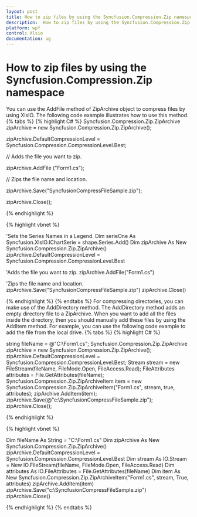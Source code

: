 ```yaml
---
layout: post
title: How to zip files by using the Syncfusion.Compression.Zip namespace | XlsIO | WPF | Syncfusion
description:  How to zip files by using the Syncfusion.Compression.Zip namespace
platform: wpf
control: Xlsio
documentation: ug
---
```


# How to zip files by using the Syncfusion.Compression.Zip namespace

You can use the AddFile method of ZipArchive object to compress files by using XlsIO. The following code example illustrates how to use this method.
{% tabs %} 
{% highlight C# %}
Syncfusion.Compression.Zip.ZipArchive zipArchive = new Syncfusion.Compression.Zip.ZipArchive();

zipArchive.DefaultCompressionLevel = Syncfusion.Compression.CompressionLevel.Best;

 

// Adds the file you want to zip.

zipArchive.AddFile ("Form1.cs");

 

// Zips the file name and location.

zipArchive.Save("SyncfusionCompressFileSample.zip");

zipArchive.Close();

{% endhighlight %}

{% highlight vbnet %}

'Sets the Series Names in a Legend.
Dim serieOne As Syncfusion.XlsIO.IChartSerie = shape.Series.Add()
Dim zipArchive As New Syncfusion.Compression.Zip.ZipArchive()
zipArchive.DefaultCompressionLevel = Syncfusion.Compression.CompressionLevel.Best
 
'Adds the file you want to zip.
zipArchive.AddFile("Form1.cs")
 
'Zips the file name and location.
zipArchive.Save("SyncfusionCompressFileSample.zip")
zipArchive.Close()

{% endhighlight %}
{% endtabs %}
For compressing directories, you can make use of the AddDirectory method. The AddDirectory method adds an empty directory file to a ZipArchive. When you want to add all the files inside the directory, then you should manually add these files by using the AddItem method. For example, you can use the following code example to add the file from the local drive.
{% tabs %}
{% highlight C# %}

string fileName = @"C:\Form1.cs";
Syncfusion.Compression.Zip.ZipArchive zipArchive = new Syncfusion.Compression.Zip.ZipArchive();
zipArchive.DefaultCompressionLevel = Syncfusion.Compression.CompressionLevel.Best;
Stream stream = new FileStream(fileName, FileMode.Open, FileAccess.Read);
FileAttributes attributes = File.GetAttributes(fileName);
Syncfusion.Compression.Zip.ZipArchiveItem item = new Syncfusion.Compression.Zip.ZipArchiveItem("Form1.cs", stream, true, attributes);
zipArchive.AddItem(item);
zipArchive.Save(@"c:\\SyncfusionCompressFileSample.zip");
zipArchive.Close();

{% endhighlight %}

{% highlight vbnet %}

 
Dim fileName As String = "C:\Form1.cs"
Dim zipArchive As New Syncfusion.Compression.Zip.ZipArchive()
zipArchive.DefaultCompressionLevel = Syncfusion.Compression.CompressionLevel.Best
Dim stream As IO.Stream = New IO.FileStream(fileName, FileMode.Open, FileAccess.Read)
Dim attributes As IO.FileAttributes = File.GetAttributes(fileName)
Dim item As New Syncfusion.Compression.Zip.ZipArchiveItem("Form1.cs", stream, True, attributes)
zipArchive.AddItem(item)
zipArchive.Save("c:\\SyncfusionCompressFileSample.zip")
zipArchive.Close()

{% endhighlight %}
{% endtabs %}